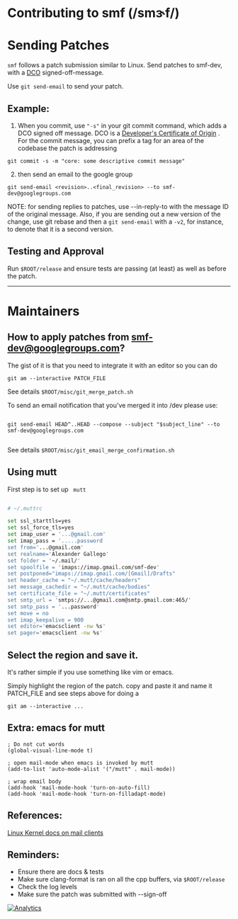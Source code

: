 Contributing to smf (/smɝf/)
======================================

# Sending Patches

`smf` follows a patch submission similar to Linux. 
Send patches to smf-dev, with a 
[DCO](http://elinux.org/Developer_Certificate_Of_Origin) 
signed-off-message. 

Use `git send-email` to send your patch.

## Example:

1. When you commit, use `"-s"` in your git commit command, which adds a DCO
signed off message. DCO is a 
[Developer's Certificate of Origin](http://elinux.org/Developer_Certificate_Of_Origin) 
. For the commit message, you can prefix a tag for an area of the codebase the patch is addressing

```
git commit -s -m "core: some descriptive commit message"
```

2. then send an email to the google group

```
git send-email <revision>..<final_revision> --to smf-dev@googlegroups.com
```

NOTE: for sending replies to patches, use --in-reply-to with the message ID of
the original message. Also, if you are sending out a new version of the change,
use git rebase and then a `git send-email` with a `-v2`, for instance, to
denote that it is a second version.

## Testing and Approval

Run `$ROOT/release` and ensure tests are passing (at least) as well as before the
patch.

 
-------------------


# Maintainers


## How to apply patches from smf-dev@googlegroups.com?

The gist of it is that you need to integrate it with an editor so you can do

```
git am --interactive PATCH_FILE

```

See details `$ROOT/misc/git_merge_patch.sh`



To send an email notification that you've merged it into /dev please use:

```

git send-email HEAD^..HEAD --compose --subject "$subject_line" --to smf-dev@googlegroups.com


```

See details `$ROOT/misc/git_email_merge_confirmation.sh`

## Using mutt

First step is to set up ` mutt`



```bash

# ~/.muttrc

set ssl_starttls=yes
set ssl_force_tls=yes
set imap_user = '...@gmail.com'
set imap_pass = '.....password
set from='...@gmail.com'
set realname='Alexander Gallego'
set folder = '~/.mail/'
set spoolfile = 'imaps://imap.gmail.com/smf-dev'
set postponed="imaps://imap.gmail.com/[Gmail]/Drafts"
set header_cache = "~/.mutt/cache/headers"
set message_cachedir = "~/.mutt/cache/bodies"
set certificate_file = "~/.mutt/certificates"
set smtp_url = 'smtps://...@gmail.com@smtp.gmail.com:465/'
set smtp_pass = '...password'
set move = no
set imap_keepalive = 900
set editor='emacsclient -nw %s'
set pager='emacsclient -nw %s'

```

## Select the region and save it.

It's rather simple if you use something like vim or emacs.

Simply highlight the region of the patch. copy and paste it and name it  PATCH_FILE
and see steps above for doing a

`git am --interactive ...`


## Extra: emacs for mutt

```
; Do not cut words
(global-visual-line-mode t)

; open mail-mode when emacs is invoked by mutt
(add-to-list 'auto-mode-alist '("/mutt" . mail-mode))

; wrap email body
(add-hook 'mail-mode-hook 'turn-on-auto-fill)
(add-hook 'mail-mode-hook 'turn-on-filladapt-mode)
```

## References:

[Linux Kernel docs on mail clients](https://www.kernel.org/doc/Documentation/email-clients.txt)


## Reminders:

* Ensure there are docs & tests
* Make sure clang-format is ran on all the cpp buffers, via `$ROOT/release`
* Check the log levels
* Make sure the patch was submitted with --sign-off



[![Analytics](https://ga-beacon.appspot.com/UA-99983285-1/chromeskel_a/readme?pixel)]()
